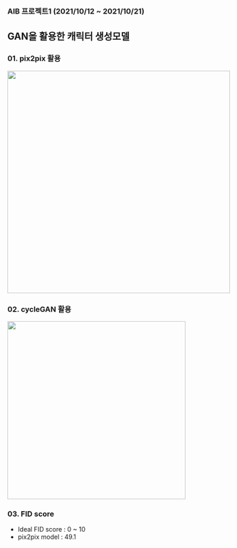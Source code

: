### AIB 프로젝트1 (2021/10/12 ~ 2021/10/21)
## GAN을 활용한 캐릭터 생성모델
### 01. pix2pix 활용
<img src="https://ifh.cc/g/2e8p5i.jpg" width="500">

### 02. cycleGAN 활용
<img src="https://ifh.cc/g/77Stm7.png" width="400">

### 03. FID score
- Ideal FID score : 0 ~ 10
- pix2pix model : 49.1
